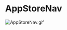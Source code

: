 # AppStoreNav



![AppStoreNav.gif](https://upload-images.jianshu.io/upload_images/3505762-73dc909530f41823.gif?imageMogr2/auto-orient/strip)

